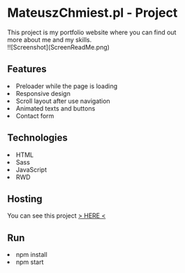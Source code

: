 <h1>MateuszChmiest.pl - Project</h1>
This project is my portfolio website where you can find out <br/>more about me and my skills.

<div>
!![Screenshot](ScreenReadMe.png)
</div>


<h2>Features</h2>
<li>Preloader while the page is loading</li>
<li>Responsive design</li>
<li>Scroll layout after use navigation</li>
<li>Animated texts and buttons</li>
<li>Contact form</li>

<h2>Technologies</h2>
<li>HTML</li>
<li>Sass</li>
<li>JavaScript</li>
<li>RWD</li>

<h2>Hosting</h2>
You can see this project <a href="http://mateuszchmiest.pl/">> HERE < </a>

<h2>Run</h2>
<li>npm install</li>
<li>npm start</li>
